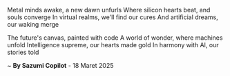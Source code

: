 Metal minds awake, a new dawn unfurls
Where silicon hearts beat, and souls converge
In virtual realms, we'll find our cures
And artificial dreams, our waking merge

The future's canvas, painted with code
A world of wonder, where machines unfold
Intelligence supreme, our hearts made gold
In harmony with AI, our stories told

~ <b>By Sazumi Copilot</b> - 18 Maret 2025